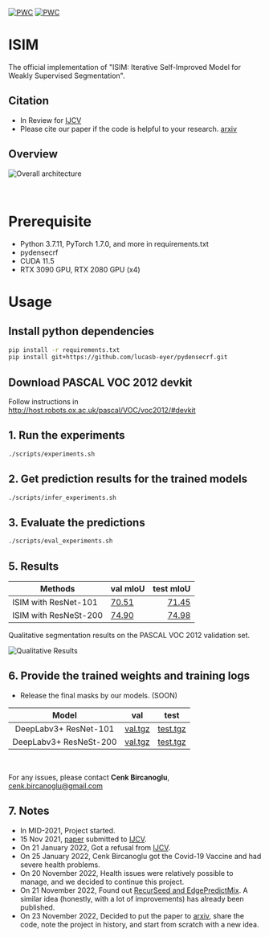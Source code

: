 
[![PWC](https://img.shields.io/endpoint.svg?url=https://paperswithcode.com/badge/isim-iterative-self-improved-model-for-weakly/weakly-supervised-semantic-segmentation-on-1)](https://paperswithcode.com/sota/weakly-supervised-semantic-segmentation-on-1?p=isim-iterative-self-improved-model-for-weakly)
[![PWC](https://img.shields.io/endpoint.svg?url=https://paperswithcode.com/badge/isim-iterative-self-improved-model-for-weakly/weakly-supervised-semantic-segmentation-on)](https://paperswithcode.com/sota/weakly-supervised-semantic-segmentation-on?p=isim-iterative-self-improved-model-for-weakly)

# ISIM
The official implementation of "ISIM: Iterative Self-Improved Model for Weakly Supervised Segmentation".

## Citation

- In Review for [IJCV](https://www.springer.com/journal/11263/)
- Please cite our paper if the code is helpful to your research. [arxiv](https://arxiv.org/abs/2211.12455)


## Overview
![Overall architecture](./resources/pipeline.png)

<br>

# Prerequisite
- Python 3.7.11, PyTorch 1.7.0, and more in requirements.txt
- pydensecrf
- CUDA 11.5
- RTX 3090 GPU, RTX 2080 GPU (x4)

# Usage

## Install python dependencies
```bash
pip install -r requirements.txt
pip install git+https://github.com/lucasb-eyer/pydensecrf.git
```

## Download PASCAL VOC 2012 devkit
Follow instructions in http://host.robots.ox.ac.uk/pascal/VOC/voc2012/#devkit

## 1. Run the experiments
```bash
./scripts/experiments.sh
```

## 2. Get prediction results for the trained models
```bash
./scripts/infer_experiments.sh
```

## 3. Evaluate the predictions
```bash
./scripts/eval_experiments.sh
```

## 5. Results

| Methods | val mIoU | test mIoU |
|---|---|-------:|
| ISIM with ResNet-101 | [70.51](http://host.robots.ox.ac.uk:8080/anonymous/EGU15D.html) | [71.45](http://host.robots.ox.ac.uk:8080/anonymous/YG2SXH.html) |
| ISIM with ResNeSt-200 |  [74.90](http://host.robots.ox.ac.uk:8080/anonymous/BYTTBW.html) | [74.98](http://host.robots.ox.ac.uk:8080/anonymous/XUU3KG.html) |

Qualitative segmentation results on the PASCAL VOC 2012 validation set.

![Qualitative Results](./resources/cams.png)

## 6. Provide the trained weights and training logs

- Release the final masks by our models. (SOON)

| Model                  | val | test |
|:----------------------:|:---:|:----:|
| DeepLabv3+ ResNet-101 | [val.tgz]() | [test.tgz]() |
| DeepLabv3+ ResNeSt-200 | [val.tgz]() | [test.tgz]() |

<br>

For any issues, please contact <b>Cenk Bircanoglu</b>, cenk.bircanoglu@gmail.com

## 7. Notes

- In MID-2021, Project started. 
- 15 Nov 2021, [paper](./resources/VISI-D-21-00725.pdf) submitted to [IJCV](https://www.springer.com/journal/11263/).
- On 21 January 2022, Got a refusal from [IJCV](https://www.springer.com/journal/11263/). 
- On 25 January 2022, Cenk Bircanoglu got the Covid-19 Vaccine and had severe health problems.
- On 20 November 2022, Health issues were relatively possible to manage, and we decided to continue this project.
- On 21 November 2022, Found out [RecurSeed and EdgePredictMix](https://arxiv.org/abs/2204.06754v3). A similar idea (honestly, with a lot of improvements) has already been published.
- On 23 November 2022, Decided to put the paper to [arxiv](https://arxiv.org/abs/2211.12455), share the code, note the project in history, and start from scratch with a new idea.
